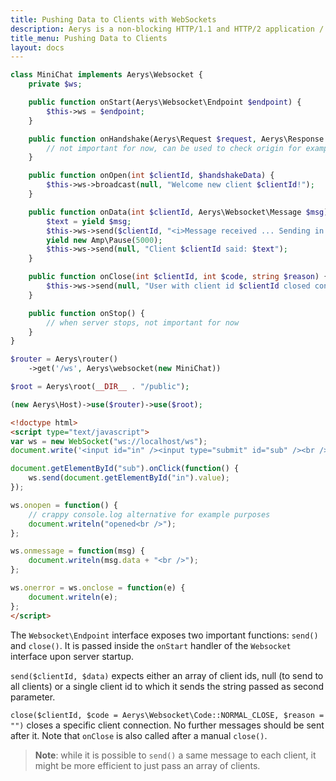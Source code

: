 ```yaml
---
title: Pushing Data to Clients with WebSockets
description: Aerys is a non-blocking HTTP/1.1 and HTTP/2 application / websocket / static file server.
title_menu: Pushing Data to Clients
layout: docs
---
```


```php
class MiniChat implements Aerys\Websocket {
    private $ws;

    public function onStart(Aerys\Websocket\Endpoint $endpoint) {
        $this->ws = $endpoint;
    }

    public function onHandshake(Aerys\Request $request, Aerys\Response $response) {
        // not important for now, can be used to check origin for example
    }

    public function onOpen(int $clientId, $handshakeData) {
        $this->ws->broadcast(null, "Welcome new client $clientId!");
    }

    public function onData(int $clientId, Aerys\Websocket\Message $msg) {
        $text = yield $msg;
        $this->ws->send($clientId, "<i>Message received ... Sending in 5 seconds ...</i>");
        yield new Amp\Pause(5000);
        $this->ws->send(null, "Client $clientId said: $text");
    }

    public function onClose(int $clientId, int $code, string $reason) {
        $this->ws->send(null, "User with client id $clientId closed connection with code $code");
    }

    public function onStop() {
        // when server stops, not important for now
    }
}
```

```php
$router = Aerys\router()
    ->get('/ws', Aerys\websocket(new MiniChat))

$root = Aerys\root(__DIR__ . "/public");

(new Aerys\Host)->use($router)->use($root);
```

```html
<!doctype html>
<script type="text/javascript">
var ws = new WebSocket("ws://localhost/ws");
document.write('<input id="in" /><input type="submit" id="sub" /><br />');

document.getElementById("sub").onClick(function() {
    ws.send(document.getElementById("in").value);
});

ws.onopen = function() {
    // crappy console.log alternative for example purposes
    document.writeln("opened<br />");
};

ws.onmessage = function(msg) {
    document.writeln(msg.data + "<br />");
};

ws.onerror = ws.onclose = function(e) {
    document.writeln(e);
};
</script>
```

The `Websocket\Endpoint` interface exposes two important functions: `send()` and `close()`. It is passed inside the `onStart` handler of the `Websocket` interface upon server startup.

`send($clientId, $data)` expects either an array of client ids, null (to send to all clients) or a single client id to which it sends the string passed as second parameter.

`close($clientId, $code = Aerys\Websocket\Code::NORMAL_CLOSE, $reason = "")` closes a specific client connection. No further messages should be sent after it. Note that `onClose` is also called after a manual `close()`.

> **Note**: while it is possible to `send()` a same message to each client, it might be more efficient to just pass an array of clients.
